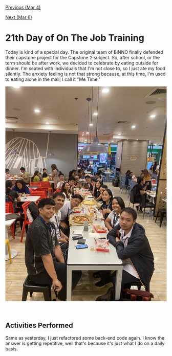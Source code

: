 [Previous (Mar 4)](./03-04-2024.md)

[Next (Mar 6)](./03-06-2024.md)

# 21th Day of On The Job Training

Today is kind of a special day. The original team of BiNNO finally defended their capstone
project for the Capstone 2 subject. So, after school, or the term should be after work, we
decided to celebrate by eating outside for dinner. I'm seated with individuals that I'm
not close to, so I just ate my food silently. The anxiety feeling is not that strong
because, at this time, I'm used to eating alone in the mall; I call it "Me Time."

![BiNNO Celebration](./assets/img/binno-celebration.jpg)

<br>

## Activities Performed

Same as yesterday, I just refactored some back-end code again. I know the answer is
getting repetitive, well that's because it's just what I do on a daily basis.


